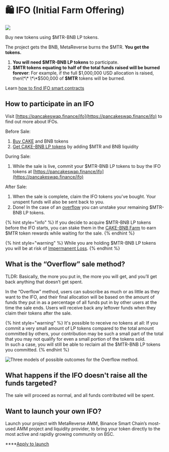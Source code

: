 # 🛍 IFO (Initial Farm Offering)

![](<../../.gitbook/assets/docs-masthead-6- (1).png>)

Buy new tokens using $MTR-BNB LP tokens.

The project gets the BNB, MetaReverse burns the $MTR. **You get the tokens.**

1. **You will need $MTR-BNB LP tokens** to participate.
2. **$MTR tokens equating to half of the total funds raised will be burned forever**: For example, if the full $1,000,000 USD allocation is raised, then\*\* \*\*$500,000 of **$MTR** tokens will be burned.

Learn [how to find IFO smart contracts](broken-reference/)

## **How to participate in an IFO**

Visit [https://pancakeswap.finance/ifo](https://pancakeswap.finance/ifo) to find out more about IFOs.

Before Sale:

1. [Buy CAKE](https://exchange.pancakeswap.finance/?\_gl=1\*1bc8owa\*\_ga\*ODA4ODE5MjM4LjE2MDUxNTI3NTE.\*\_ga\_334KNG3DMQ\*MTYwNTQ4OTEwNy4yNi4xLjE2MDU0ODkxMjcuMA..#/swap) and BNB tokens
2. [Get CAKE-BNB LP tokens](https://exchange.pancakeswap.finance/?\_gl=1\*14203p6\*\_ga\*ODA4ODE5MjM4LjE2MDUxNTI3NTE.\*\_ga\_334KNG3DMQ\*MTYwNTQ4OTEwNy4yNi4xLjE2MDU0ODkyMzAuMA..#/pool) by adding $MTR and BNB liquidity

During Sale:

1. While the sale is live, commit your $MTR-BNB LP tokens to buy the IFO tokens at [https://pancakeswap.finance/ifo](https://pancakeswap.finance/ifo)

After Sale:

1. When the sale is complete, claim the IFO tokens you've bought. Your unspent funds will also be sent back to you.
2. Done! In the case of an [overflow](https://app.gitbook.com/@pancakeswap-1/s/pancakeswap/\~/drafts/-MMK-KmBq5\_Mfs94Ul6x/core-products/ifo-initial-farm-offering#overflow) you can unstake your remaining $MTR-BNB LP tokens.

{% hint style="info" %}
If you decide to acquire $MTR-BNB LP tokens before the IFO starts, you can stake them in the [CAKE-BNB Farm](https://pancakeswap.finance/farms) to earn $MTR token rewards while waiting for the sale.
{% endhint %}

{% hint style="warning" %}
While you are holding $MTR-BNB LP tokens you will be at risk of [Impermanent Loss](https://academy.binance.com/en/articles/impermanent-loss-explained).
{% endhint %}

## **What is the “Overflow” sale method?** <a href="#overflow" id="overflow"></a>

TLDR: Basically, the more you put in, the more you will get, and you’ll get back anything that doesn’t get spent.

In the “Overflow” method, users can subscribe as much or as little as they want to the IFO, and their final allocation will be based on the amount of funds they put in as a percentage of all funds put in by other users at the time the sale ends. Users will receive back any leftover funds when they claim their tokens after the sale.

{% hint style="warning" %}
It's possible to receive no tokens at all: If you commit a very small amount of LP tokens compared to the total amount committed by others, your contribution may be such a small part of the total that you may not qualify for even a small portion of the tokens sold.\
In such a case, you will still be able to reclaim all the $MTR-BNB LP tokens you committed.
{% endhint %}

![Three models of possible outcomes for the Overflow method.](../../.gitbook/assets/image.png)

## What happens if the IFO doesn't raise all the funds targeted?

The sale will proceed as normal, and all funds contributed will be spent.

## Want to launch your own IFO?

Launch your project with MetaReverse AMM, Binance Smart Chain’s most-used AMM project and liquidity provider, to bring your token directly to the most active and rapidly growing community on BSC.

\*\*\*\*[Apply to launch](https://docs.google.com/forms/d/e/1FAIpQLScGdT5rrVMr4WOWr08pvcroSeuIOtEJf1sVdQGVdcAOqryigQ/viewform)
